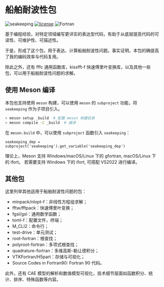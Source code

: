 # 船舶耐波性包

![seakeeping](https://img.shields.io/badge/Seakeeping-v2.5.20230611-blueviolet)
[![license](https://img.shields.io/badge/License-BSD--3-brightgreen)](LICENSE)
![Fortran](https://img.shields.io/badge/Fortran-^2008-purple)

基于编程经验，对特定领域编写更详实的表达型代码，有助于从底层提高代码的可读性、可维护性、可描述性。

于是，形成了这个包，用于表达、计算船舶耐波性问题。事实证明，本包的确提高了我的编码效率与代码复用。

除此之外，还有 fffc 通用函数库，kissfft-f 快速傅里叶变换库，以及其他一些包，可以用于船舶耐波性问题的求解。

## 使用 Meson 编译

本包也支持使用 `meson` 构建，可以使用 `meson` 的 `subproject` 功能，将 `seakeeping` 作为子项目引入。

```sh
> meson setup _build  # 配置 meson 构建目录
> meson compile -C _build  # 编译
```

在 `meson.build` 中，可以使用 `subproject` 函数引入 `seakeeping`：

```meson
seakeeping_dep = subproject('seakeeping').get_variable('seakeeping_dep')
```

理论上，Meson 支持 Windows/macOS/Linux 下的 gfortran, macOS/Linux 下的 ifort。
若需要支持 Windows 下的 ifort, 可搭配 VS2022 进行编译。

## 其他包

这里列举其他适用于船舶耐波性问题的包：

- minpack/nlopt-f：非线性方程组求解；
- fftw/fftpack：快速傅里叶变换；
- fgsl/gsl：通用数学函数；
- toml-f：配置文件，终端；
- M_CLI2：命令行；
- test-drive：单元测试；
- root-fortran：根查找；
- polyroot-fortran：多项式根查找；
- quadrature-fortran：多维高斯-勒让德积分；
- VTKFortran/H5part：存储与可视化；
- Source Codes in Fortran90: Fortran 90 代码。

此外，还有 CAE 模型的解析和数值模型可视化，技术细节层面如函数积分、统计、排序、特殊函数等内容。
